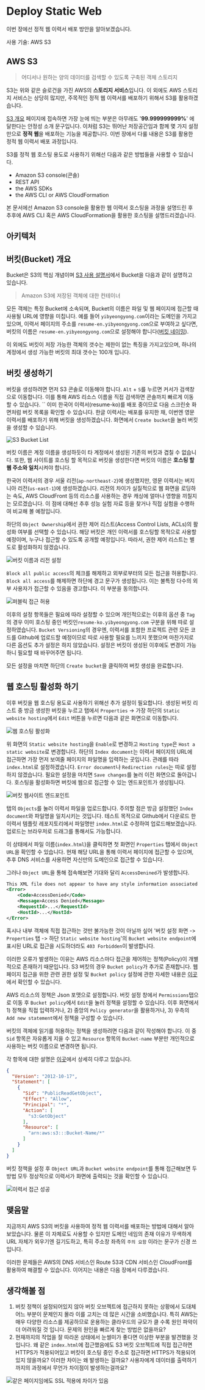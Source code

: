 # Deploy Static Web

이번 장에선 정적 웹 이력서 배포 방안을 알아보겠습니다.

사용 기술: AWS S3

## AWS S3

> 어디서나 원하는 양의 데이터를 검색할 수 있도록 구축된 객체 스토리지

S3는 위와 같은 슬로건을 가진 AWS의 **스토리지 서비스**입니다. 이 외에도 AWS 스토리지 서비스는 상당히 많지만, 주목적인 정적 웹 이력서를 배포하기 위해서 S3를 활용하겠습니다.

[S3 개요](https://aws.amazon.com/ko/s3/) 페이지에 접속하면 가장 눈에 띄는 부분은 아무래도 '**99.999999999%**' 에 달한다는 안정성 소개 문구입니다. 이처럼 S3는 뛰어난 저장공간임과 함께 몇 가지 설정만으로 **정적 웹**을 배포하는 기능을 제공합니다. 이번 장에서 다룰 내용은 S3를 활용한 정적 웹 이력서 배포 과정입니다.

S3를 정적 웹 호스팅 용도로 사용하기 위해선 다음과 같은 방법들을 사용할 수 있습니다.

* Amazon S3 console(콘솔)
* REST API
* the AWS SDKs
* the AWS CLI or AWS CloudFormation

본 문서에선 Amazon S3 console을 활용한 웹 이력서 호스팅을 과정을 설명드린 후 추후에 AWS CLI 혹은 AWS CloudFormation을 활용한 호스팅을 설명드리겠습니다.

## 아키텍처

## 버킷(Bucket) 개요

Bucket은 S3의 핵심 개념이며 [S3 사용 설명서](https://docs.aws.amazon.com/ko\_kr/AmazonS3/latest/userguide/Welcome.html#BasicsBucket)에서 Bucket을 다음과 같이 설명하고 있습니다.

> Amazon S3에 저장된 객체에 대한 컨테이너

모든 객체는 특정 Bucket에 소속되며, Bucket의 이름은 파일 및 웹 페이지에 접근할 때 사용될 URL에 영향을 미칩니다. 예를 들어 `yibyeongyong.com`이라는 도메인을 가지고 있으며, 이력서 페이지의 주소를 `resume-en.yibyeongyong.com`으로 부여하고 싶다면, 버킷의 이름은 `resume-en.yibyeongyong.com`으로 설정해야 합니다([버킷 네이밍](https://docs.aws.amazon.com/en_es/AmazonS3/latest/userguide/bucketnamingrules.html)).

이 외에도 버킷이 저장 가능한 객체의 갯수는 제한이 없는 특징을 가지고있으며, 하나의 계정에서 생성 가능한 버킷의 최대 갯수는 100개 입니다.

## 버킷 생성하기

버킷을 생성하려면 먼저 S3 콘솔로 이동해야 합니다. `Alt` + `S`를 누르면 커서가 검색창으로 이동합니다. 이를 통해 AWS 리소스 이름을 직접 검색하면 콘솔까지 빠르게 이동할 수 있습니다.
``
이미 한국어 이력서(resume-ko)를 배포 중이므로 다음 스크린숏 화면처럼 버킷 목록을 확인할 수 있습니다. 한글 이력서는 배포를 유지한 채, 이번엔 영문 이력서를 배포하기 위해 버킷을 생성하겠습니다. 화면에서 `Create bucket`을 눌러 버킷을 생성할 수 있습니다.

![S3 Bucket List](https://img.yibyeongyong.com/crc/02-deploy-static-web-on-aws/00-s3-bucket-list.png)

버킷 이름은 계정 이름을 생성하듯이 타 계정에서 생성된 기존의 버킷과 겹칠 수 없습니다. 또한, 웹 사이트를 호스팅 할 목적으로 버킷을 생성한다면 버킷의 이름은 **호스팅 할 웹 주소와 일치**시켜야 합니다.

한국어 이력서의 경우 서울 리전(`ap-northeast-2`)에 생성했지만, 영문 이력서는 버지니아 리전(`us-east-1`)에 생성하겠습니다. 리전의 차이가 실질적으로 웹 화면을 로딩하는 속도, AWS CloudFront 등의 리소스를 사용하는 경우 캐싱에 얼마나 영향을 끼칠지는 모르겠습니다. 이 점에 대해선 추후 성능 실험 자료 등을 찾거나 직접 실험을 수행하여 비교해 볼 예정입니다.

하단의 `Object Ownership`에서 권한 제어 리스트(Access Control Lists, ACLs)의 활성화 여부를 선택할 수 있습니다. 해당 버킷은 개인 이력서를 호스팅할 목적으로 사용할 예정이며, 누구나 접근할 수 있도록 공개할 예정입니다. 따라서, 권한 제어 리스트는 별도로 활성화하지 않겠습니다.

![버킷 이름과 리전 설정](https://img.yibyeongyong.com/crc/02-deploy-static-web-on-aws/01-set-bucket-name-and-region.png)

`Block all public access`의 체크를 해제하고 외부로부터의 모든 접근을 허용합니다. `Block all access`를 해제하면 하단에 경고 문구가 생성됩니다. 이는 불특정 다수의 외부 사용자가 접근할 수 있음을 경고합니다. 이 부분을 동의합니다.

![퍼블릭 접근 허용](https://img.yibyeongyong.com/crc/02-deploy-static-web-on-aws/02-enable-public-access.png)

이후의 설정 항목들은 필요에 따라 설정할 수 있으며 개인적으로는 이후의 옵션 중 `Tag`의 경우 이미 호스팅 중인 버킷인`resume-ko.yibyeongyong.com` 구분을 위해 따로 설정하였습니다. `Bucket Versioning`의 경우엔, 이력서를 포함한 프로젝트 관련 모든 코드를 Github에 업로드할 예정이므로 따로 사용할 필요를 느끼지 못했으며 마찬가지로 다른 옵션도 추가 설정은 하지 않았습니다. 설정은 버킷이 생성된 이후에도 변경이 가능하니 필요할 때 바꾸어주면 됩니다.

모든 설정을 마치면 하단의 `Create bucket`을 클릭하여 버킷 생성을 완료합니다.

## 웹 호스팅 활성화 하기

이후 버킷을 웹 호스팅 용도로 사용하기 위해선 추가 설정이 필요합니다. 생성된 버킷 리스트 중 방금 생성한 버킷을 누르고 탭에서 `Properties` -> 가장 하단의 `Static website hosting`에서 `Edit` 버튼을 누르면 다음과 같은 화면으로 이동합니다.

![웹 호스팅 활성화](https://img.yibyeongyong.com/crc/02-deploy-static-web-on-aws/03-enable-web-hosting.png)

위 화면의 `Static website hosting`을 `Enable`로 변경하고 `Hosting type`은 `Host a static website`로 변경합니다. 하단의 `Index document`는 이력서 페이지의 URL에 접근하면 가장 먼저 보여줄 페이지의 파일명을 입력하는 곳입니다. 관례를 따라 `index.html`로 설정하겠습니다. `Error document`나 `Redirection rules`는 따로 설정하지 않겠습니다. 필요한 설정을 마치면 `Save changes`를 눌러 이전 화면으로 돌아갑니다. 호스팅을 활성화하면 버킷에 웹으로 접근할 수 있는 엔드포인트가 생성됩니다.

![버킷 웹사이트 엔드포인트](https://img.yibyeongyong.com/crc/02-deploy-static-web-on-aws/04-bucket-website-endpoint.png)

탭의 `Objects`를 눌러 이력서 파일을 업로드합니다. 주의할 점은 방금 설정했던 `Index document`와 파일명을 일치시키는 것입니다. 테스트 목적으로 Github에서 다운로드 한 이력서 템플릿 레포지토리에서 파일명만 `index.html`로 수정하여 업로드해보겠습니다. 업로드는 브라우저로 드래그를 통해서도 가능합니다.

이 상태에서 파일 이름(`index.html`)을 클릭하면 첫 화면인 `Properties` 탭에서 `Object URL`을 확인할 수 있습니다. 현재 해당 URL을 통해 이력서 페이지에 접근할 수 있으며, 추후 DNS 서비스를 사용하면 자신만의 도메인으로 접근할 수 있습니다.

그러나 `Object URL`을 통해 접속해보면 기대와 달리 `AccessDenined`가 발생합니다.

```xml
This XML file does not appear to have any style information associated with it. The document tree is shown below.
<Error>
    <Code>AccessDenied</Code>
    <Message>Access Denied</Message>
    <RequestId>...</RequestId>
    <HostId>...</HostId>
</Error>
```

혹시나 내부 객체에 직접 접근하는 것만 불가능한 것이 아닐까 싶어 '버킷 설정 화면 -> `Properties` 탭 -> 하단 `Static website hosting`'의 `Bucket website endpoint`에 표시된 URL로 접근을 시도하더라도 `403 Forbidden`이 발생합니다.

이러한 오류가 발생하는 이유는 AWS 리소스마다 접근을 제어하는 정책(Policy)이 개별적으로 존재하기 때문입니다. S3 버킷의 경우 `Bucket policy`가 추가로 존재합니다. 웹 페이지 접근을 위한 관련 권한 설정 및 `Bucket policy` 설정에 관한 자세한 내용은 [이곳](https://docs.aws.amazon.com/AmazonS3/latest/userguide/WebsiteAccessPermissionsReqd.html)에서 확인할 수 있습니다.

AWS 리소스의 정책은 Json 포맷으로 설정합니다. 버킷 설정 창에서 `Permissions`탭으로 이동 후 `Bucket policy`에서 `Edit`을 눌러 정책을 설정할 수 있습니다. 이후 화면에서 1) 정책을 직접 입력하거나, 2) 중앙의 `Policy generator`을 활용하거나, 3) 우측의 `Add new statement`에서 정책을 구성할 수 있습니다.

버킷의 객체에 읽기를 허용하는 정책을 생성하려면 다음과 같이 작성해야 합니다. 이 중 `Sid` 항목은 자유롭게 지을 수 있고 `Resource` 항목의 `Bucket-name` 부분만 개인적으로 사용하는 버킷 이름으로 변경하면 됩니다.

각 항목에 대한 설명은 [이곳](https://docs.aws.amazon.com/IAM/latest/UserGuide/reference\_policies\_elements\_version.html)에서 상세히 다루고 있습니다.

```json
{
  "Version": "2012-10-17",
  "Statement": [
    {
      "Sid": "PublicReadGetObject",
      "Effect": "Allow",
      "Principal": "*",
      "Action": [
        "s3:GetObject"
      ],
      "Resource": [
        "arn:aws:s3:::Bucket-Name/*"
      ]
    }
  ]
}
```

버킷 정책을 설정 후 `Object URL`과 `Bucket website endpoint`를 통해 접근해보면 두 방법 모두 정상적으로 이력서가 화면에 출력되는 것을 확인할 수 있습니다.

![이력서 접근 성공](https://img.yibyeongyong.com/crc/02-deploy-static-web-on-aws/05-resume-loading-success.png)

## 맺음말

지금까지 AWS S3의 버킷을 사용하여 정적 웹 이력서를 배포하는 방법에 대해서 알아보았습니다. 물론 이 자체로도 사용할 수 있지만 도메인 네임의 존재 이유가 무색하게 URL 자체가 외우기엔 길기도하고, 특히 주소창 좌측의 `주의 요함` 이라는 문구가 신경 쓰입니다.

이러한 문제들은 AWS의 DNS 서비스인 Route 53과 CDN 서비스인 CloudFront를 활용하여 해결할 수 있습니다. 이어지는 내용은 다음 장에서 다루겠습니다.

## 생각해볼 점

1. 버킷 정책이 설정되어있지 않아 버킷 오브젝트에 접근하지 못하는 상황에서 도대체 어느 부분이 문제인지 몰라 이를 고치는 데 많은 시간을 소비했습니다. 특히 AWS는 매우 다양한 리소스를 제공하므로 운용하는 클라우드의 규모가 클 수록 원인 파악이 더 어려워질 것 입니다. 문제의 원인을 빠르게 찾는 방법은 없을까요?
2. 현재까지의 작업을 잘 따라온 상태에서 눈썰미가 좋다면 이상한 부분을 발견했을 것 입니다. 왜 같은 `index.html`에 접근했음에도 S3 버킷 오브젝트에 직접 접근하면 HTTPS가 적용되어있고 버킷이 호스팅 중인 주소로 접근하면 HTTPS가 적용되어있지 않을까요? 이러한 차이는 왜 발생하는 걸까요? 사용자에게 데이터를 출력하기까지의 과정에서 무언가 차이점이 발생하는걸까요?

![같은 페이지임에도 SSL 적용에 차이가 있음](https://img.yibyeongyong.com/crc/02-deploy-static-web-on-aws/06-url-comparison.png)
